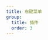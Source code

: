 ```yaml
---
title: 右键菜单
group:
  title: 插件
  order: 3
---
```


<code src="../../../examples/plugin/context-menu" compact background="#f6f7f9" />
